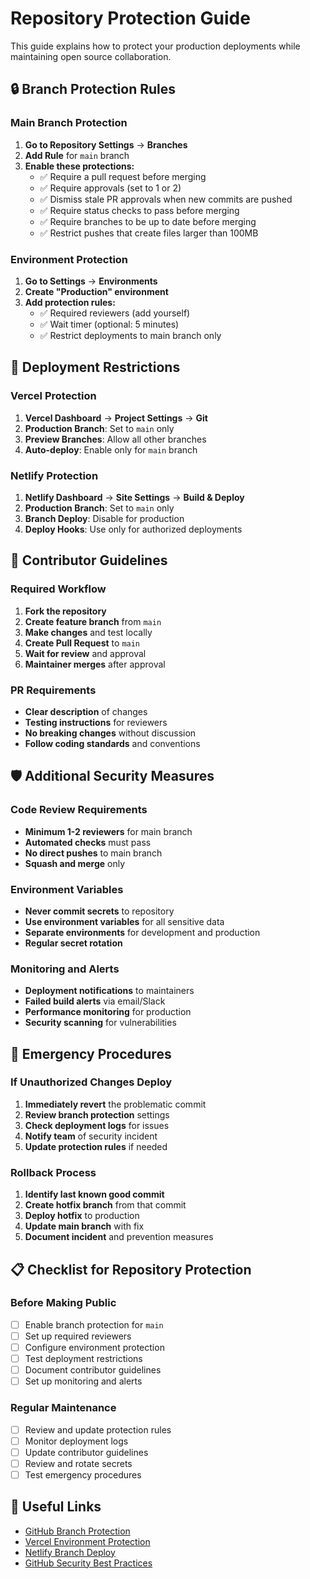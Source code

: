 # Repository Protection Guide

This guide explains how to protect your production deployments while maintaining open source collaboration.

## 🔒 Branch Protection Rules

### Main Branch Protection

1. **Go to Repository Settings** → **Branches**
2. **Add Rule** for `main` branch
3. **Enable these protections:**
   - ✅ Require a pull request before merging
   - ✅ Require approvals (set to 1 or 2)
   - ✅ Dismiss stale PR approvals when new commits are pushed
   - ✅ Require status checks to pass before merging
   - ✅ Require branches to be up to date before merging
   - ✅ Restrict pushes that create files larger than 100MB

### Environment Protection

1. **Go to Settings** → **Environments**
2. **Create "Production" environment**
3. **Add protection rules:**
   - ✅ Required reviewers (add yourself)
   - ✅ Wait timer (optional: 5 minutes)
   - ✅ Restrict deployments to main branch only

## 🚫 Deployment Restrictions

### Vercel Protection

1. **Vercel Dashboard** → **Project Settings** → **Git**
2. **Production Branch**: Set to `main` only
3. **Preview Branches**: Allow all other branches
4. **Auto-deploy**: Enable only for `main` branch

### Netlify Protection

1. **Netlify Dashboard** → **Site Settings** → **Build & Deploy**
2. **Production Branch**: Set to `main` only
3. **Branch Deploy**: Disable for production
4. **Deploy Hooks**: Use only for authorized deployments

## 👥 Contributor Guidelines

### Required Workflow

1. **Fork the repository**
2. **Create feature branch** from `main`
3. **Make changes** and test locally
4. **Create Pull Request** to `main`
5. **Wait for review** and approval
6. **Maintainer merges** after approval

### PR Requirements

- **Clear description** of changes
- **Testing instructions** for reviewers
- **No breaking changes** without discussion
- **Follow coding standards** and conventions

## 🛡️ Additional Security Measures

### Code Review Requirements

- **Minimum 1-2 reviewers** for main branch
- **Automated checks** must pass
- **No direct pushes** to main branch
- **Squash and merge** only

### Environment Variables

- **Never commit secrets** to repository
- **Use environment variables** for all sensitive data
- **Separate environments** for development and production
- **Regular secret rotation**

### Monitoring and Alerts

- **Deployment notifications** to maintainers
- **Failed build alerts** via email/Slack
- **Performance monitoring** for production
- **Security scanning** for vulnerabilities

## 🚨 Emergency Procedures

### If Unauthorized Changes Deploy

1. **Immediately revert** the problematic commit
2. **Review branch protection** settings
3. **Check deployment logs** for issues
4. **Notify team** of security incident
5. **Update protection rules** if needed

### Rollback Process

1. **Identify last known good commit**
2. **Create hotfix branch** from that commit
3. **Deploy hotfix** to production
4. **Update main branch** with fix
5. **Document incident** and prevention measures

## 📋 Checklist for Repository Protection

### Before Making Public

- [ ] Enable branch protection for `main`
- [ ] Set up required reviewers
- [ ] Configure environment protection
- [ ] Test deployment restrictions
- [ ] Document contributor guidelines
- [ ] Set up monitoring and alerts

### Regular Maintenance

- [ ] Review and update protection rules
- [ ] Monitor deployment logs
- [ ] Update contributor guidelines
- [ ] Review and rotate secrets
- [ ] Test emergency procedures

## 🔗 Useful Links

- [GitHub Branch Protection](https://docs.github.com/en/repositories/configuring-branches-and-merges-in-your-repository/defining-the-mergeability-of-pull-requests/about-protected-branches)
- [Vercel Environment Protection](https://vercel.com/docs/concepts/projects/environments)
- [Netlify Branch Deploy](https://docs.netlify.com/site-deploys/overview/#branch-deploy-context)
- [GitHub Security Best Practices](https://docs.github.com/en/code-security/getting-started/adding-a-security-policy-to-your-repository)
